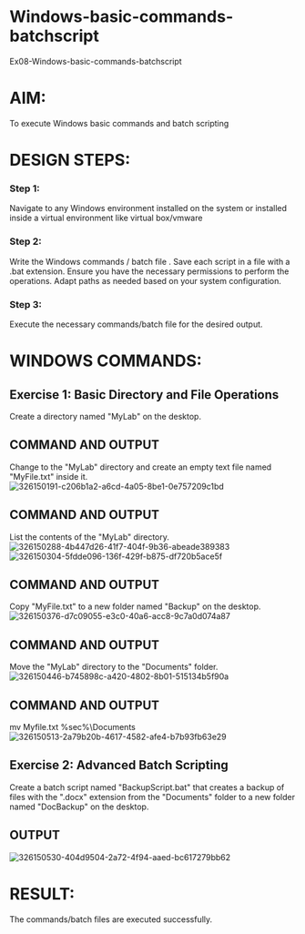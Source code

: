 # Windows-basic-commands-batchscript
Ex08-Windows-basic-commands-batchscript

# AIM:
To execute Windows basic commands and batch scripting

# DESIGN STEPS:

### Step 1:

Navigate to any Windows environment installed on the system or installed inside a virtual environment like virtual box/vmware 

### Step 2:

Write the Windows commands / batch file . Save each script in a file with a .bat extension. Ensure you have the necessary permissions to perform the operations. Adapt paths as needed based on your system configuration.
### Step 3:

Execute the necessary commands/batch file for the desired output. 

# WINDOWS COMMANDS:
## Exercise 1: Basic Directory and File Operations
Create a directory named "MyLab" on the desktop.


## COMMAND AND OUTPUT

Change to the "MyLab" directory and create an empty text file named "MyFile.txt" inside it.
![326150191-c206b1a2-a6cd-4a05-8be1-0e757209c1bd](https://github.com/user-attachments/assets/8752877b-1c13-4d59-9ce2-a58b7c6f2751)


## COMMAND AND OUTPUT

List the contents of the "MyLab" directory.<br>
![326150288-4b447d26-41f7-404f-9b36-abeade389383](https://github.com/user-attachments/assets/b7066e92-9d62-4f02-af84-b3cb411dd1be)
![326150304-5fdde096-136f-429f-b875-df720b5ace5f](https://github.com/user-attachments/assets/8366058f-a48d-48e9-97c0-251c6334fbf5)


## COMMAND AND OUTPUT

Copy "MyFile.txt" to a new folder named "Backup" on the desktop.
![326150376-d7c09055-e3c0-40a6-acc8-9c7a0d074a87](https://github.com/user-attachments/assets/4ba4120d-440f-4509-b5cf-ff3976d161f4)

## COMMAND AND OUTPUT

Move the "MyLab" directory to the "Documents" folder.
![326150446-b745898c-a420-4802-8b01-515134b5f90a](https://github.com/user-attachments/assets/f8b1113f-ed11-494a-8377-cf91207522d6)


## COMMAND AND OUTPUT
mv Myfile.txt %sec%\Documents
![326150513-2a79b20b-4617-4582-afe4-b7b93fb63e29](https://github.com/user-attachments/assets/1cdc9d77-d78b-48a0-bfba-a2501864bd6f)

## Exercise 2: Advanced Batch Scripting
Create a batch script named "BackupScript.bat" that creates a backup of files with the ".docx" extension from the "Documents" folder to a new folder named "DocBackup" on the desktop.

## OUTPUT
![326150530-404d9504-2a72-4f94-aaed-bc617279bb62](https://github.com/user-attachments/assets/0587f2b0-35fb-42dd-976f-0a0c0a98e413)

# RESULT:
The commands/batch files are executed successfully.

